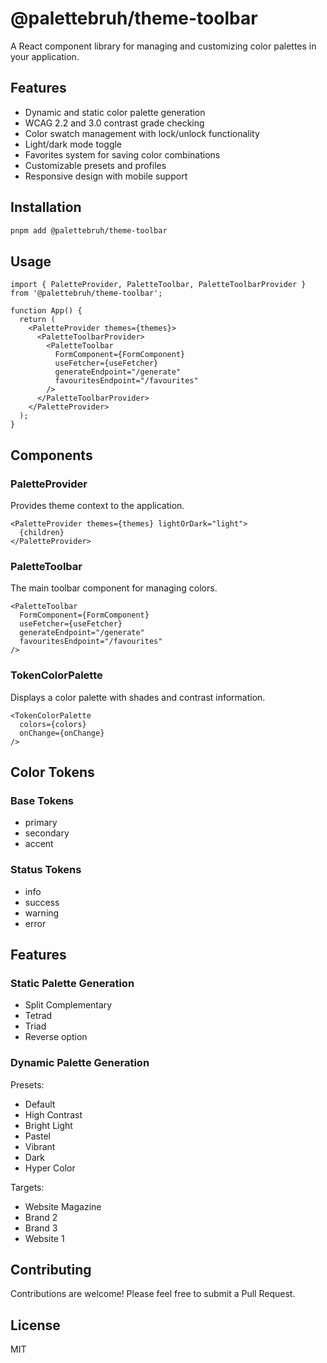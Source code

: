 # @palettebruh/theme-toolbar

A React component library for managing and customizing color palettes in your application.

## Features

- Dynamic and static color palette generation
- WCAG 2.2 and 3.0 contrast grade checking
- Color swatch management with lock/unlock functionality
- Light/dark mode toggle
- Favorites system for saving color combinations
- Customizable presets and profiles
- Responsive design with mobile support

## Installation

```bash
pnpm add @palettebruh/theme-toolbar
```

## Usage

```tsx
import { PaletteProvider, PaletteToolbar, PaletteToolbarProvider } from '@palettebruh/theme-toolbar';

function App() {
  return (
    <PaletteProvider themes={themes}>
      <PaletteToolbarProvider>
        <PaletteToolbar
          FormComponent={FormComponent}
          useFetcher={useFetcher}
          generateEndpoint="/generate"
          favouritesEndpoint="/favourites"
        />
      </PaletteToolbarProvider>
    </PaletteProvider>
  );
}
```

## Components

### PaletteProvider

Provides theme context to the application.

```tsx
<PaletteProvider themes={themes} lightOrDark="light">
  {children}
</PaletteProvider>
```

### PaletteToolbar

The main toolbar component for managing colors.

```tsx
<PaletteToolbar
  FormComponent={FormComponent}
  useFetcher={useFetcher}
  generateEndpoint="/generate"
  favouritesEndpoint="/favourites"
/>
```

### TokenColorPalette

Displays a color palette with shades and contrast information.

```tsx
<TokenColorPalette
  colors={colors}
  onChange={onChange}
/>
```

## Color Tokens

### Base Tokens
- primary
- secondary
- accent

### Status Tokens
- info
- success
- warning
- error

## Features

### Static Palette Generation
- Split Complementary
- Tetrad
- Triad
- Reverse option

### Dynamic Palette Generation
Presets:
- Default
- High Contrast
- Bright Light
- Pastel
- Vibrant
- Dark
- Hyper Color

Targets:
- Website Magazine
- Brand 2
- Brand 3
- Website 1

## Contributing

Contributions are welcome! Please feel free to submit a Pull Request.

## License

MIT